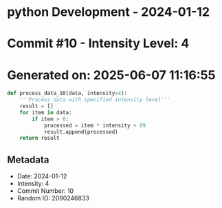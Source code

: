 ﻿# python Development - 2024-01-12
# Commit #10 - Intensity Level: 4
# Generated on: 2025-06-07 11:16:55
```python
def process_data_10(data, intensity=4):
    '''Process data with specified intensity level'''
    result = []
    for item in data:
        if item > 0:
            processed = item * intensity + 89
            result.append(processed)
    return result
```
## Metadata
- Date: 2024-01-12
- Intensity: 4
- Commit Number: 10
- Random ID: 2090246833
